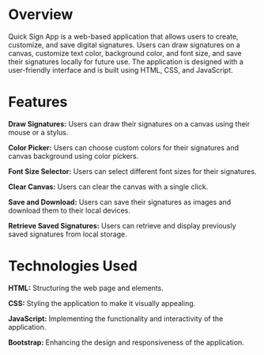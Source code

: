 # Overview
Quick Sign App is a web-based application that allows users to create, customize, and save digital signatures. Users can draw signatures on a canvas, customize text color, background color, and font size, and save their signatures locally for future use. The application is designed with a user-friendly interface and is built using HTML, CSS, and JavaScript.

# Features
**Draw Signatures:** Users can draw their signatures on a canvas using their mouse or a stylus.

**Color Picker:** Users can choose custom colors for their signatures and canvas background using color pickers.

**Font Size Selector:** Users can select different font sizes for their signatures.

**Clear Canvas:** Users can clear the canvas with a single click.

**Save and Download:** Users can save their signatures as images and download them to their local devices.

**Retrieve Saved Signatures:** Users can retrieve and display previously saved signatures from local storage.

# Technologies Used
**HTML:** Structuring the web page and elements.

**CSS:** Styling the application to make it visually appealing.

**JavaScript:** Implementing the functionality and interactivity of the application.

**Bootstrap:** Enhancing the design and responsiveness of the application.
